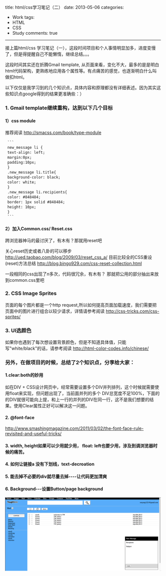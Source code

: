 title: html/css学习笔记（二）
date: 2013-05-06
categories:
- Work
tags:
- HTML
- CSS
- Study
comments: true
---

接上篇html/css 学习笔记（一），这段时间项目和个人事情明显加多，进度变慢了，但是得提醒自己不能懒惰，继续总结。。。

这段时间其实还在折腾Gmail template, 从页面来看，变化不大，最多的是是明白html代码架构，更熟练地应用各个属性等。有点痛苦的感觉，也逐渐明白什么叫做扣html。

以下仅仅是我学习到的几个知识点，具体内容和原理都没有详细表述。因为其实这些知识点google得到的结果更准确些：）

### 1. Gmail template继续重构，达到以下几个目标

#### 1）css module

推荐阅读  http://smacss.com/book/type-module

     ```
     new_message li {
     text-align: left;
     margin:0px;
     padding:10px;
     }
     .new_message li.title{
     background-color: black;
     color: white;
     }
     .new_message li.recipients{
     color: #848484;
     border: 1px solid #848484;
     height: 10px;
     }
     ```

#### 2）加入Common.css/ Reset.css

跨浏览器神马的最讨厌了，有木有？那就用reset吧

关心reset历史或者八卦的可以移步 http://ued.taobao.com/blog/2009/03/reset_css_a/
目前比较全的CSS重设(reset)方法总结 http://blog.bingo929.com/css-reset-collection.html

一段相同的css出现了n多次，代码很冗余，有木有？ 那就把公用的部分抽出来放到common.css里吧

### 2. CSS Image Sprites

页面的每个图片都是一个http request,所以如何提高页面加载速度，我们需要把页面中的图片进行组合以较少请求，详情请参考阅读 http://css-tricks.com/css-sprites/

### 3. UI选颜色

如果你也遇到了每次想设置背景颜色，但是不知道具体值，只能写"white/black"的话，请参考阅读 http://html-color-codes.info/chinese/

### 另外，在做项目的时候，总结了2个知识点，分享给大家：

#### 1.clear:both的妙用

如在DIV + CSS设计网页中，经常需要设置多个DIV并列排列，这个时候就需要使用float来实现，但问题出现了，当前面并列的多个 DIV总宽度不足100%，下面的的DIV就很可能向上提，和上一行的并列的DIV在同一行，这不是我们想要的结果。使用Clear属性正好可以解决这一问题。

#### 2. @font-face

http://www.smashingmagazine.com/2011/03/02/the-font-face-rule-revisited-and-useful-tricks/

#### 3. width, height如果可以少用就少用， float: left也要少用，涉及到调浏览器时候的痛苦。

#### 4. 如何让链接a 没有下划线，text-decroation

#### 5. 能去掉不必要的div就尽量去掉----让代码更加清爽

#### 6. Background---设置Button/page background

![Homework: Gmail](https://raw.githubusercontent.com/xmyang/xmyang.github.io/master/images/Homework_Gmail.png)
